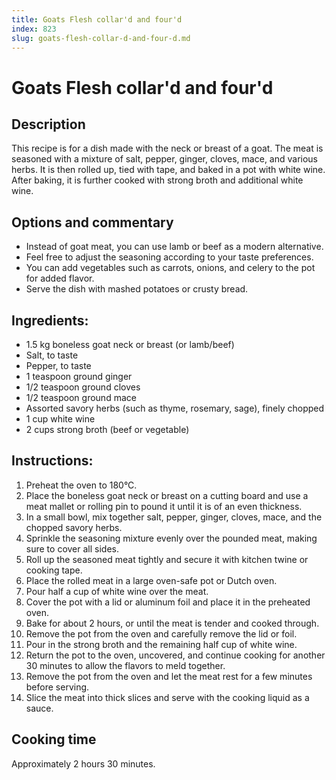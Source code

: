 ```yaml
---
title: Goats Flesh collar'd and four'd
index: 823
slug: goats-flesh-collar-d-and-four-d.md
---
```


# Goats Flesh collar'd and four'd

## Description
This recipe is for a dish made with the neck or breast of a goat. The meat is seasoned with a mixture of salt, pepper, ginger, cloves, mace, and various herbs. It is then rolled up, tied with tape, and baked in a pot with white wine. After baking, it is further cooked with strong broth and additional white wine.

## Options and commentary
- Instead of goat meat, you can use lamb or beef as a modern alternative.
- Feel free to adjust the seasoning according to your taste preferences.
- You can add vegetables such as carrots, onions, and celery to the pot for added flavor.
- Serve the dish with mashed potatoes or crusty bread.

## Ingredients:
- 1.5 kg boneless goat neck or breast (or lamb/beef)
- Salt, to taste
- Pepper, to taste
- 1 teaspoon ground ginger
- 1/2 teaspoon ground cloves
- 1/2 teaspoon ground mace
- Assorted savory herbs (such as thyme, rosemary, sage), finely chopped
- 1 cup white wine
- 2 cups strong broth (beef or vegetable)

## Instructions:
1. Preheat the oven to 180°C.
2. Place the boneless goat neck or breast on a cutting board and use a meat mallet or rolling pin to pound it until it is of an even thickness.
3. In a small bowl, mix together salt, pepper, ginger, cloves, mace, and the chopped savory herbs.
4. Sprinkle the seasoning mixture evenly over the pounded meat, making sure to cover all sides.
5. Roll up the seasoned meat tightly and secure it with kitchen twine or cooking tape.
6. Place the rolled meat in a large oven-safe pot or Dutch oven.
7. Pour half a cup of white wine over the meat.
8. Cover the pot with a lid or aluminum foil and place it in the preheated oven.
9. Bake for about 2 hours, or until the meat is tender and cooked through.
10. Remove the pot from the oven and carefully remove the lid or foil.
11. Pour in the strong broth and the remaining half cup of white wine.
12. Return the pot to the oven, uncovered, and continue cooking for another 30 minutes to allow the flavors to meld together.
13. Remove the pot from the oven and let the meat rest for a few minutes before serving.
14. Slice the meat into thick slices and serve with the cooking liquid as a sauce.

## Cooking time
Approximately 2 hours 30 minutes.